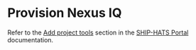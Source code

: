 # Provision Nexus IQ


Refer to the [Add project tools](https://docs.developer.tech.gov.sg/docs/ship-hats-portal-guide/#/manage-tools) section in the [SHIP-HATS Portal](https://docs.developer.tech.gov.sg/docs/ship-hats-portal-guide/#/) documentation.
